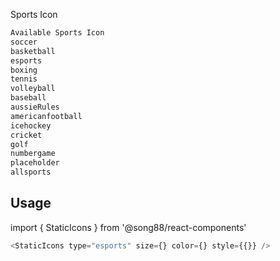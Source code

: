 Sports Icon

``` bash
Available Sports Icon
soccer
basketball 
esports 
boxing
tennis 
volleyball 
baseball 
aussieRules 
americanfootball 
icehockey 
cricket 
golf 
numbergame 
placeholder
allsports
```

## Usage
import { StaticIcons } from '@song88/react-components'
```js
<StaticIcons type="esports" size={} color={} style={{}} />
```
